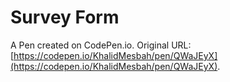 # Survey Form

A Pen created on CodePen.io. Original URL: [https://codepen.io/KhalidMesbah/pen/QWaJEyX](https://codepen.io/KhalidMesbah/pen/QWaJEyX).

